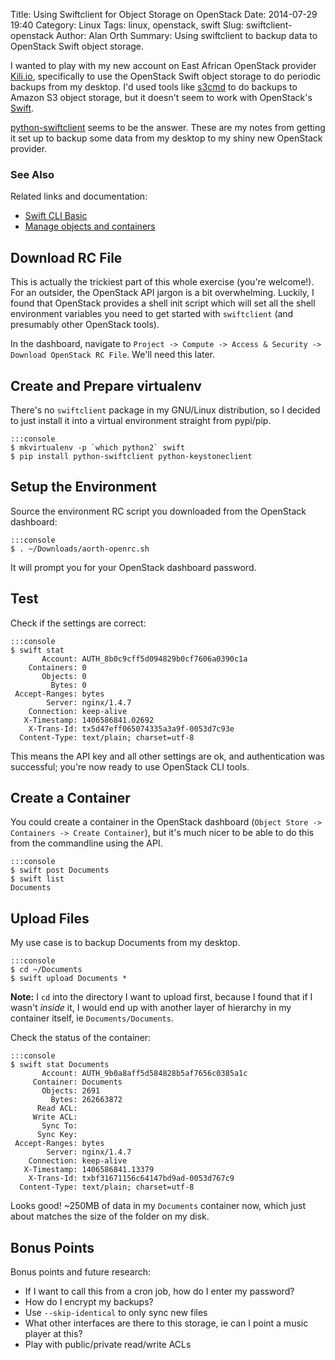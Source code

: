 Title: Using Swiftclient for Object Storage on OpenStack
Date: 2014-07-29 19:40
Category: Linux
Tags: linux, openstack, swift
Slug: swiftclient-openstack
Author: Alan Orth
Summary: Using swiftclient to backup data to OpenStack Swift object storage.

I wanted to play with my new account on East African OpenStack provider [Kili.io](http://kili.io/), specifically to use the OpenStack Swift object storage to do periodic backups from my desktop. I'd used tools like [s3cmd](http://s3tools.org/s3cmd) to do backups to Amazon S3 object storage, but it doesn't seem to work with OpenStack's [Swift](http://docs.openstack.org/developer/swift/).

[python-swiftclient](https://www.swiftstack.com/docs/integration/python-swiftclient.html) seems to be the answer. These are my notes from getting it set up to backup some data from my desktop to my shiny new OpenStack provider.

### See Also

Related links and documentation:

- [Swift CLI Basic](http://docs.openstack.org/grizzly/openstack-object-storage/admin/content/swift-cli-basics.html)
- [Manage objects and containers](http://docs.openstack.org/user-guide/content/managing-openstack-object-storage-with-swift-cli.html)

## Download RC File

This is actually the trickiest part of this whole exercise (you're welcome!). For an outsider, the OpenStack API jargon is a bit overwhelming.  Luckily, I found that OpenStack provides a shell init script which will set all the shell environment variables you need to get started with `swiftclient` (and presumably other OpenStack tools).

In the dashboard, navigate to `Project -> Compute -> Access & Security -> Download OpenStack RC File`.  We'll need this later.

## Create and Prepare virtualenv

There's no `swiftclient` package in my GNU/Linux distribution, so I decided to just install it into a virtual environment straight from pypi/pip.

    :::console
    $ mkvirtualenv -p `which python2` swift
    $ pip install python-swiftclient python-keystoneclient

## Setup the Environment

Source the environment RC script you downloaded from the OpenStack dashboard:

    :::console
    $ . ~/Downloads/aorth-openrc.sh

It will prompt you for your OpenStack dashboard password.

## Test

Check if the settings are correct:

    :::console
    $ swift stat
           Account: AUTH_8b0c9cff5d094829b0cf7606a0390c1a
        Containers: 0
           Objects: 0
             Bytes: 0
     Accept-Ranges: bytes
            Server: nginx/1.4.7
        Connection: keep-alive
       X-Timestamp: 1406586841.02692
        X-Trans-Id: tx5d47eff065074335a3a9f-0053d7c93e
      Content-Type: text/plain; charset=utf-8

This means the API key and all other settings are ok, and authentication was successful; you're now ready to use OpenStack CLI tools.

## Create a Container

You could create a container in the OpenStack dashboard (`Object Store -> Containers -> Create Container`), but it's much nicer to be able to do this from the commandline using the API.

    :::console
    $ swift post Documents
    $ swift list
    Documents

## Upload Files

My use case is to backup Documents from my desktop.

    :::console
    $ cd ~/Documents
    $ swift upload Documents *

**Note:** I `cd` into the directory I want to upload first, because I found that if I wasn't *inside* it, I would end up with another layer of hierarchy in my container itself, ie `Documents/Documents`.

Check the status of the container:

    :::console
    $ swift stat Documents
           Account: AUTH_9b0a8aff5d584828b5af7656c0385a1c
         Container: Documents
           Objects: 2691
             Bytes: 262663872
          Read ACL:
         Write ACL:
           Sync To:
          Sync Key:
     Accept-Ranges: bytes
            Server: nginx/1.4.7
        Connection: keep-alive
       X-Timestamp: 1406586841.13379
        X-Trans-Id: txbf31671156c64147bd9ad-0053d767c9
      Content-Type: text/plain; charset=utf-8

Looks good! ~250MB of data in my `Documents` container now, which just about matches the size of the folder on my disk.

## Bonus Points

Bonus points and future research:

- If I want to call this from a cron job, how do I enter my password?
- How do I encrypt my backups?
- Use `--skip-identical` to only sync new files
- What other interfaces are there to this storage, ie can I point a music player at this?
- Play with public/private read/write ACLs
